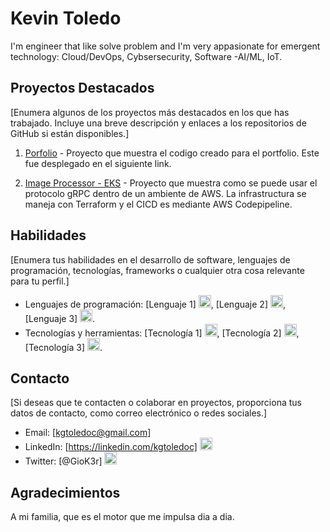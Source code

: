 
<!-- Encabezado con ícono -->
# Kevin Toledo

I'm engineer that like solve problem and I'm very appasionate for emergent technology: Cloud/DevOps, Cybsersecurity, Software -AI/ML, IoT.

## Proyectos Destacados

[Enumera algunos de los proyectos más destacados en los que has trabajado. Incluye una breve descripción y enlaces a los repositorios de GitHub si están disponibles.]

1. [Porfolio](https://github.com/Kgtoledoc/portfolio-page) - Proyecto que muestra el codigo creado para el portfolio. Este fue desplegado en el siguiente link.

2. [Image Processor - EKS](https://github.com/Kgtoledoc/image-processor) - Proyecto que muestra como se puede usar el protocolo gRPC dentro de un ambiente de AWS. La infrastructura se maneja con Terraform y el CICD es mediante AWS Codepipeline.

## Habilidades

[Enumera tus habilidades en el desarrollo de software, lenguajes de programación, tecnologías, frameworks o cualquier otra cosa relevante para tu perfil.]

- Lenguajes de programación: [Lenguaje 1] <img src="https://raw.githubusercontent.com/<TU_USUARIO>/path/to/language-icon.png" width="20">, [Lenguaje 2] <img src="https://raw.githubusercontent.com/<TU_USUARIO>/path/to/language-icon.png" width="20">, [Lenguaje 3] <img src="https://raw.githubusercontent.com/<TU_USUARIO>/path/to/language-icon.png" width="20">.
- Tecnologías y herramientas: [Tecnología 1] <img src="https://raw.githubusercontent.com/<TU_USUARIO>/path/to/tech-icon.png" width="20">, [Tecnología 2] <img src="https://raw.githubusercontent.com/<TU_USUARIO>/path/to/tech-icon.png" width="20">, [Tecnología 3] <img src="https://raw.githubusercontent.com/<TU_USUARIO>/path/to/tech-icon.png" width="20">.

## Contacto

[Si deseas que te contacten o colaborar en proyectos, proporciona tus datos de contacto, como correo electrónico o redes sociales.]

- Email: [kgtoledoc@gmail.com]
- LinkedIn: [https://linkedin.com/kgtoledoc] <img src="https://raw.githubusercontent.com/<TU_USUARIO>/path/to/linkedin-icon.png" width="20">
- Twitter: [@GioK3r] <img src="https://raw.githubusercontent.com/<TU_USUARIO>/path/to/twitter-icon.png" width="20">



## Agradecimientos

A mi familia, que es el motor que me impulsa dia a dia.


